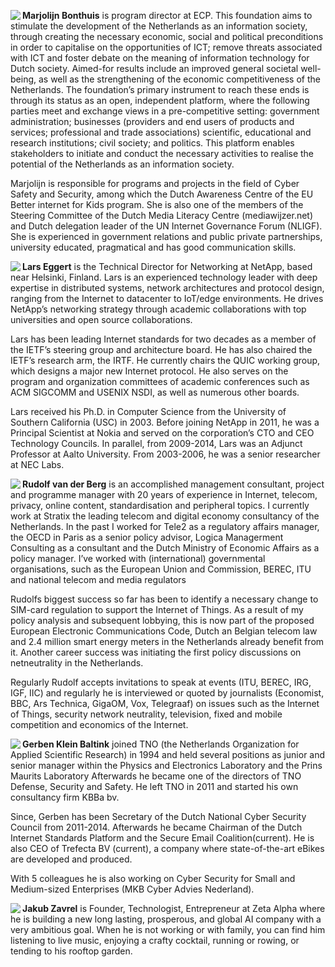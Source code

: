 <img style="float=left;" align="left" margins=300px padding-right=100x src="https://raw.githubusercontent.com/in-sight-it/in-sight-it.github.io/gh-pages/assets/small/Marjolijn.png"> **Marjolijn Bonthuis** is program director at ECP. This foundation aims to stimulate the development of the Netherlands as an information society, through creating the necessary economic, social and political preconditions in order to capitalise on the opportunities of ICT; remove threats associated with ICT and foster debate on the meaning of information technology for Dutch society. Aimed-for results include an improved general societal well-being, as well as the strengthening of the economic competitiveness of the Netherlands. The foundation’s primary instrument to reach these ends is through its status as an open, independent platform, where the following parties meet and exchange views in a pre-competitive setting: government administration; businesses (providers and end users of products and services; professional and trade associations) scientific, educational and research institutions; civil society; and politics. This platform enables stakeholders to initiate and conduct the necessary activities to realise the potential of the Netherlands as an information society. 

 Marjolijn is responsible for programs and projects in the field of Cyber Safety and Security, among which the Dutch Awareness Centre of the EU Better internet for Kids program. She is also one of the members of the Steering Committee of the Dutch Media Literacy Centre (mediawijzer.net) and Dutch delegation leader of the UN Internet Governance Forum (NLIGF). She is experienced in government relations and public private partnerships, university educated, pragmatical and has good communication skills. 

<img style="float=left;" align="left" margins=300px padding-right=100x src="https://raw.githubusercontent.com/in-sight-it/in-sight-it.github.io/gh-pages/assets/small/Lars.png"> **Lars Eggert** is the Technical Director for Networking at NetApp, based near Helsinki, Finland. Lars is an experienced technology leader with deep expertise in distributed systems, network architectures and protocol design, ranging from the Internet to datacenter to IoT/edge environments. He drives NetApp’s networking strategy through academic collaborations with top universities and open source collaborations.  

Lars has been leading Internet standards for two decades as a member of the IETF’s steering group and architecture board. He has also chaired the IETF’s research arm, the IRTF. He currently chairs the QUIC working group, which designs a major new Internet protocol. He also serves on the program and organization committees of academic conferences such as ACM SIGCOMM and USENIX NSDI, as well as numerous other boards.  

Lars received his Ph.D. in Computer Science from the University of Southern California (USC) in 2003. Before joining NetApp in 2011, he was a Principal Scientist at Nokia and served on the corporation’s CTO and CEO Technology Councils. In parallel, from 2009-2014, Lars was an Adjunct Professor at Aalto University. From 2003-2006, he was a senior researcher at NEC Labs. 

<img style="float=left;" align="left" margins=300px padding-right=100x src="https://raw.githubusercontent.com/in-sight-it/in-sight-it.github.io/gh-pages/assets/small/Rudolf.png"> **Rudolf van der Berg** is an accomplished management consultant, project and programme manager with 20 years of experience in Internet, telecom, privacy, online content, standardisation and peripheral topics. I currently work at Stratix the leading telecom and digital economy consultancy of the Netherlands. In the past I worked for Tele2 as a regulatory affairs manager, the OECD in Paris as a senior policy advisor, Logica Managerment Consulting as a consultant and the Dutch Ministry of Economic Affairs as a policy manager. I’ve worked with (international) governmental organisations, such as the European Union and Commission, BEREC, ITU and national telecom and media regulators 

Rudolfs biggest success so far has been to identify a necessary change to SIM-card regulation to support the Internet of Things. As a result of my policy analysis and subsequent lobbying, this is now part of the proposed European Electronic Communications Code, Dutch an Belgian telecom law and 2.4 million smart energy meters in the Netherlands already benefit from it. Another career success was initiating the first policy discussions on netneutrality in the Netherlands. 

Regularly Rudolf accepts invitations to speak at events (ITU, BEREC, IRG, IGF, IIC) and regularly he is interviewed or quoted by journalists (Economist, BBC, Ars Technica, GigaOM, Vox, Telegraaf) on issues such as the Internet of Things, security network neutrality, television, fixed and mobile competition and economics of the Internet.  

<img style="float=left;" align="left" margins=300px padding-right=100x src="https://raw.githubusercontent.com/in-sight-it/in-sight-it.github.io/gh-pages/assets/small/Gerben.png"> **Gerben Klein Baltink** joined TNO (the Netherlands Organization for Applied Scientific Research) in 1994 and held several positions as junior and senior manager within the Physics and Electronics Laboratory and the Prins Maurits Laboratory Afterwards he became one of the directors of TNO Defense, Security and Safety. He left TNO in 2011 and started his own consultancy firm KBBa bv. 

Since, Gerben has been Secretary of the Dutch National Cyber Security Council from 2011-2014. Afterwards he became Chairman of the Dutch Internet Standards Platform and the Secure Email Coalition(current). He is also CEO of Trefecta BV (current), a company where state-of-the-art eBikes are developed and produced. 

With 5 colleagues he is also working on Cyber Security for Small and Medium-sized Enterprises (MKB Cyber Advies Nederland). 

<img style="float=left;" align="left" margins=300px padding-right=100x src="https://raw.githubusercontent.com/in-sight-it/in-sight-it.github.io/gh-pages/assets/small/Jakub.png"> **Jakub Zavrel** is Founder, Technologist, Entrepreneur at Zeta Alpha where he is building a new long lasting, prosperous, and global AI company with a very ambitious goal. When he is not working or with family, you can find him listening to live music, enjoying a crafty cocktail, running or rowing, or tending to his rooftop garden. 
